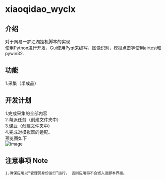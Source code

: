 # xiaoqidao_wyclx
## **介绍**
对于网易一梦江湖挂机脚本的实现<br>
使用Python进行开发，Gui使用Pyqt来编写，图像识别，模拟点击等使用airtest和pywin32.<br>
## **功能** 
1.采集（半成品）<br>
## **开发计划** 
1.完成采集的全部内容<br>
2.帮派任务（创建文件夹中）<br>
3.课业（创建文件夹中）<br>
4.完成对模拟器的适配。<br>
预览图如下<br>
![image](https://i.328888.xyz/2023/02/03/NfPAy.png)
## **注意事项** Note
```
1.确保应用以“管理员身份运行”运行， 否则应用将不会嵌入进脚本界面。
```

